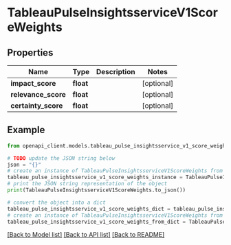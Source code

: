 # TableauPulseInsightsserviceV1ScoreWeights


## Properties

Name | Type | Description | Notes
------------ | ------------- | ------------- | -------------
**impact_score** | **float** |  | [optional] 
**relevance_score** | **float** |  | [optional] 
**certainty_score** | **float** |  | [optional] 

## Example

```python
from openapi_client.models.tableau_pulse_insightsservice_v1_score_weights import TableauPulseInsightsserviceV1ScoreWeights

# TODO update the JSON string below
json = "{}"
# create an instance of TableauPulseInsightsserviceV1ScoreWeights from a JSON string
tableau_pulse_insightsservice_v1_score_weights_instance = TableauPulseInsightsserviceV1ScoreWeights.from_json(json)
# print the JSON string representation of the object
print(TableauPulseInsightsserviceV1ScoreWeights.to_json())

# convert the object into a dict
tableau_pulse_insightsservice_v1_score_weights_dict = tableau_pulse_insightsservice_v1_score_weights_instance.to_dict()
# create an instance of TableauPulseInsightsserviceV1ScoreWeights from a dict
tableau_pulse_insightsservice_v1_score_weights_from_dict = TableauPulseInsightsserviceV1ScoreWeights.from_dict(tableau_pulse_insightsservice_v1_score_weights_dict)
```
[[Back to Model list]](../README.md#documentation-for-models) [[Back to API list]](../README.md#documentation-for-api-endpoints) [[Back to README]](../README.md)


